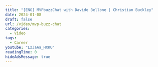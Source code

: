 ```yaml
---
title: "[ENG] MVPbuzzChat with Davide Bellone | Christian Buckley"
date: 2024-01-08
draft: false
url: /video/mvp-buzz-chat
categories:
  - Video
tags:
  - Career
youtube: "LzJaAa_HXKU"
readingTime: 0
hideAdsMessage: true
---
```

